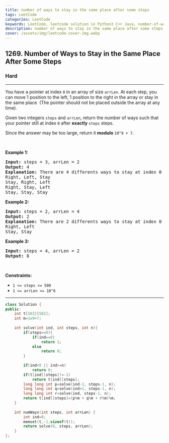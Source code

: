 ```yaml
---
title: number of ways to stay in the same place after some steps
tags: LeetCode
categories: LeetCode
keywords: LeetCode, leetcode solution in Python3 C++ Java, number-of-ways-to-stay-in-the-same-place-after-some-steps solution
description: number of ways to stay in the same place after some steps LeetCode Solution Explained
cover: /assets/img/leetcode-cover-img.webp
---
```



<h2>1269. Number of Ways to Stay in the Same Place After Some Steps</h2><h3>Hard</h3><hr><div><p>You have a pointer at index <code>0</code> in an array of size <code><font face="monospace">arrLen</font></code>. At each step, you can move 1 position to the left, 1 position to the right&nbsp;in the array or stay in the same place&nbsp; (The pointer should not be placed outside the array at any time).</p>

<p>Given two integers&nbsp;<code>steps</code> and <code>arrLen</code>, return the number of&nbsp;ways such that your pointer still at index <code>0</code> after <strong>exactly </strong><code><font face="monospace">steps</font></code>&nbsp;steps.</p>

<p>Since the answer&nbsp;may be too large,&nbsp;return it <strong>modulo</strong>&nbsp;<code>10^9 + 7</code>.</p>

<p>&nbsp;</p>
<p><strong>Example 1:</strong></p>

<pre><strong>Input:</strong> steps = 3, arrLen = 2
<strong>Output:</strong> 4
<strong>Explanation: </strong>There are 4 differents ways to stay at index 0 after 3 steps.
Right, Left, Stay
Stay, Right, Left
Right, Stay, Left
Stay, Stay, Stay
</pre>

<p><strong>Example 2:</strong></p>

<pre><strong>Input:</strong> steps = 2, arrLen = 4
<strong>Output:</strong> 2
<strong>Explanation:</strong> There are 2 differents ways to stay at index 0 after 2 steps
Right, Left
Stay, Stay
</pre>

<p><strong>Example 3:</strong></p>

<pre><strong>Input:</strong> steps = 4, arrLen = 2
<strong>Output:</strong> 8
</pre>

<p>&nbsp;</p>
<p><strong>Constraints:</strong></p>

<ul>
	<li><code>1 &lt;= steps &lt;= 500</code></li>
	<li><code>1 &lt;= arrLen&nbsp;&lt;= 10^6</code></li>
</ul>
</div>

---




```cpp
class Solution {
public:
    int t[502][502];
    int m=1e9+7;
    
    int solve(int ind, int steps, int n){
        if(steps==0){
            if(ind==0)
                return 1;
            else
                return 0;
        }
            
        if(ind<0 || ind>=n)
            return 0;
        if(t[ind][steps]!=-1)
            return t[ind][steps];
        long long int p=solve(ind-1, steps-1, n);
        long long int q=solve(ind+1, steps-1, n);
        long long int r=solve(ind, steps-1, n);
        return t[ind][steps]=(p%m + q%m + r%m)%m;
    }
    
    int numWays(int steps, int arrLen) {
        int ind=0;
        memset(t,-1,sizeof(t));
        return solve(0, steps, arrLen);
    }
};
```
